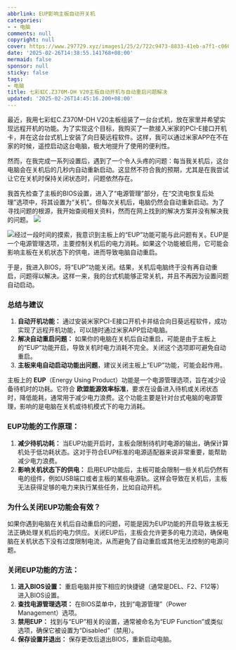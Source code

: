 ```yaml
---
abbrlink: EUP影响主板自动开关机
categories:
- - 电脑
comments: null
copyright: null
cover: https://www.297729.xyz/images1/25/2/722c9473-8833-41eb-a7f1-c060dd65e5dc_d1424dae0328730d9427118af7cf4ae1.jpg
date: '2025-02-26T14:38:55.141768+08:00'
mermaid: false
sponsor: null
sticky: false
tags:
- 电脑
title: 七彩虹C.Z370M-DH V20主板自动开机与自动重启问题解决
updated: '2025-02-26T14:45:16.200+08:00'
---
```

最近，我用七彩虹C.Z370M-DH V20主板组装了一台台式机，放在家里并希望实现远程开机的功能。为了实现这个目标，我购买了一款接入米家的PCI-E接口开机卡，并在这台台式机上安装了向日葵远程软件。这样，我可以通过米家APP在不在家的时候，遥控启动这台电脑，极大地提升了使用的便利性。

然而，在我完成一系列设置后，遇到了一个令人头疼的问题：每当我关机后，这台电脑会在关机后的几秒内自动重新启动。这显然不符合我的预期，尤其是在我尝试让它在关机时保持关闭状态时，问题依然存在。

我首先检查了主板的BIOS设置，进入了“电源管理”部分，在“交流电恢复后处理”选项中，将其设置为“关机”。但每次关机后，电脑仍然会自动重新启动。为了寻找问题的根源，我开始查阅相关资料，然而在网上找到的解决方案并没有解决我的问题。
![](https://www.297729.xyz/images1/25/2/722c9473-8833-41eb-a7f1-c060dd65e5dc_d1424dae0328730d9427118af7cf4ae1.jpg)

![](https://www.297729.xyz/images1/25/2/339f331e-7965-4c92-8be1-14aa6c49fd8d_bc5820e195ba2d30999e6659474bd584.jpg)经过一段时间的摸索，我意识到主板上的“EUP”功能可能与此问题有关。EUP是一个电源管理选项，主要控制关机后的电力消耗。如果这个功能被启用，它可能会影响主板在关机状态下的供电，进而导致电脑自动重启。

于是，我进入BIOS，将“EUP”功能关闭。结果，关机后电脑终于没有再自动重启，问题得以解决。这样一来，我的台式机能够正常关机，并且不再因为设置问题自动启动。

### 总结与建议

1. **自动开机功能：** 通过安装米家PCI-E接口开机卡并结合向日葵远程软件，成功实现了远程开机功能，可以随时通过米家APP启动电脑。
2. **解决自动重启问题：** 如果你的电脑在关机后自动重启，可能是由于主板上的“EUP”功能开启，导致关机时电力消耗不完全。关闭这个选项即可避免自动重启。
3. **主板来电自动启动功能出问题**，建议关闭主板上“EUP”功能，可能会起作用。


主板上的 **EUP**（Energy Using Product）功能是一个电源管理选项，旨在减少设备待机时的功耗。它符合 **欧盟能源效率标准**，要求在设备进入待机或关闭状态时，降低能耗，通常用于减少电力浪费。这个功能主要是针对台式电脑的电源管理，影响的是电脑在关机或待机模式下的电力消耗。

### EUP功能的工作原理：

1. **减少待机功耗：** 当EUP功能开启时，主板会限制待机时电源的输出，确保计算机处于低功耗状态。这对于符合EUP标准的电源适配器来说非常重要，能帮助减少电力浪费。
2. **影响关机状态下的供电：** 启用EUP功能后，主板可能会限制一些关机后仍然有电的组件，例如USB端口或者主板的某些电源轨。这样会导致在关机后，主板无法获得足够的电力来执行某些任务，比如自动开机。

### 为什么关闭EUP功能会有效？

如果你遇到电脑在关机后自动重启的问题，可能是因为EUP功能的开启导致主板无法正确处理关机后的电力供应。关闭EUP后，主板会允许更多的电力流动，确保电脑在关机状态下没有过度限制电流，从而避免了自动重启或其他无法控制的电源问题。

### 关闭EUP功能的方法：

1. **进入BIOS设置：** 重启电脑并按下相应的快捷键（通常是DEL、F2、F12等）进入BIOS设置。
2. **查找电源管理选项：** 在BIOS菜单中，找到“电源管理”（Power Management）选项。
3. **禁用EUP：** 找到与“EUP”相关的设置，通常被命名为“EUP Function”或类似选项，确保它被设置为“Disabled”（禁用）。
4. **保存设置并退出：** 保存更改后退出BIOS，重新启动电脑。
